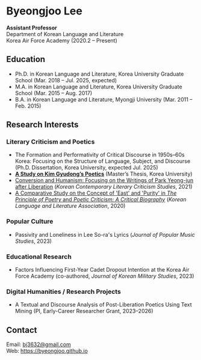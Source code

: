 <!DOCTYPE html>
<html lang="en">
<body>

  <h1>Byeongjoo Lee</h1>
  <p><strong>Assistant Professor</strong><br>
  Department of Korean Language and Literature<br>
  Korea Air Force Academy (2020.2 – Present)</p>

  <h2>Education</h2>
  <ul>
    <li>Ph.D. in Korean Language and Literature, Korea University Graduate School (Mar. 2018 – Jul. 2025, expected)</li>
    <li>M.A. in Korean Language and Literature, Korea University Graduate School (Mar. 2015 – Aug. 2017)</li>
    <li>B.A. in Korean Language and Literature, Myongji University (Mar. 2011 – Feb. 2015)</li>
  </ul>

  <h2>Research Interests</h2>

  <h3>Literary Criticism and Poetics</h3>
  <ul>
    <li>The Formation and Performativity of Critical Discourse in 1950s–60s Korea</a>:</strong> Focusing on the Structure of Language, Subject, and Discourse (Ph.D. Dissertation, Korea University, expected Jul. 2025)</li>
    <li><strong><a href="[2017_KimGyudong_Poetics.pdf](https://www-riss-kr-ssl.oca.korea.ac.kr/search/detail/DetailView.do?p_mat_type=1a0202e37d52c72d&control_no=ee472407ad45b9dab36097776a77e665&keyword=%EC%9D%B4%EB%B3%91%EC%A3%BC%20%EB%B0%95%EC%98%81%EC%A4%80)" target="_blank">A Study on Kim Gyudong’s Poetics</a></strong> (Master’s Thesis, Korea University)</li>
    <li><a href="[2021_ParkYoungjun_Criticism.pdf](https://www-riss-kr-ssl.oca.korea.ac.kr/search/detail/DetailView.do?p_mat_type=1a0202e37d52c72d&control_no=ee472407ad45b9dab36097776a77e665&keyword=%EC%9D%B4%EB%B3%91%EC%A3%BC%20%EB%B0%95%EC%98%81%EC%A4%80)" target="_blank">Conversion and Humanism: Focusing on the Writings of Park Yeong-jun after Liberation</a> (<em>Korean Contemporary Literary Criticism Studies</em>, 2021)</li>
    <li><a href="[2020_PoeticTheory_EastPurity.pdf](https://www-riss-kr-ssl.oca.korea.ac.kr/link?id=A107216331)" target="_blank">A Comparative Study on the Concept of 'East' and 'Purity' in <em>The Principle of Poetry</em> and <em>Poetic Criticism: A Critical Biography</em></a> (<em>Korean Language and Literature Association</em>, 2020)</li>
  </ul>

  <h3>Popular Culture</h3>
  <ul>
    <li>Passivity and Loneliness in Lee So-ra's Lyrics (<em>Journal of Popular Music Studies</em>, 2023)</li>
  </ul>

  <h3>Educational Research</h3>
  <ul>
    <li>Factors Influencing First-Year Cadet Dropout Intention at the Korea Air Force Academy (co-authored, <em>Journal of Korean Military Studies</em>, 2023)</li>
  </ul>

  <h3>Digital Humanities / Research Projects</h3>
  <ul>
    <li>A Textual and Discourse Analysis of Post-Liberation Poetics Using Text Mining (PI, Early-Career Researcher Grant, 2023–2026)</li>
  </ul>

  <h2>Contact</h2>
  <p>Email: <a href="mailto:bj3632@gmail.com">bj3632@gmail.com</a><br>
     Web: <a href="https://byeongjoo.github.io">https://byeongjoo.github.io</a></p>

</body>
</html>
